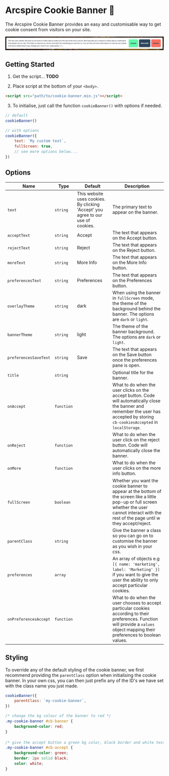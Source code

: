 # Arcspire Cookie Banner 🍪

The Arcspire Cookie Banner provides an easy and customisable way to get cookie consent from visitors on your site.

![/example.png](./example.png)

## Getting Started

1. Get the script... **TODO**

2. Place script at the bottom of your `<body>`.

```html
<script src="path/to/cookie-banner.min.js"></script>
```

3. To initialise, just call the function `cookieBanner()` with options if needed.

```js
// default
cookieBanner()
```

```js
// with options
cookieBanner({
    text: `My custom text`,
    fullScreen: true,
    // see more options below...
})
```

## Options

| Name                  | Type       | Default                                                                          | Description                                                                                                                                                                                         |
| --------------------- | ---------- | -------------------------------------------------------------------------------- | --------------------------------------------------------------------------------------------------------------------------------------------------------------------------------------------------- |
| `text`                | `string`   | This website uses cookies. By clicking 'Accept' you agree to our use of cookies. | The primary text to appear on the banner.                                                                                                                                                           |
| `acceptText`          | `string`   | Accept                                                                           | The text that appears on the Accept button.                                                                                                                                                         |
| `rejectText`          | `string`   | Reject                                                                           | The text that appears on the Reject button.                                                                                                                                                         |
| `moreText`            | `string`   | More Info                                                                        | The text that appears on the More Info button.                                                                                                                                                      |
| `preferencesText`     | `string`   | Preferences                                                                      | The text that appears on the Preferences button.                                                                                                                                                    |
| `overlayTheme`        | `string`   | dark                                                                             | When using the banner in `fullScreen` mode, the theme of the background behind the banner. The options are `dark` or `light`.                                                                       |
| `bannerTheme`         | `string`   | light                                                                            | The theme of the banner background. The options are `dark` or `light`.                                                                                                                              |
| `preferencesSaveText` | `string`   | Save                                                                             | The text that appears on the Save button once the preferences pane is open.                                                                                                                         |
| `title`               | `string`   |                                                                                  | Optional title for the banner.                                                                                                                                                                      |
| `onAccept`            | `function` |                                                                                  | What to do when the user clicks on the accept button. Code will automatically close the banner and remember the user has accepted by storing `cb-cookiesAccepted` in `localStorage`.                |
| `onReject`            | `function` |                                                                                  | What to do when the user click on the reject button. Code will automatically close the banner.                                                                                                      |
| `onMore`              | `function` |                                                                                  | What to do when the user clicks on the more info button.                                                                                                                                            |
| `fullScreen`          | `boolean`  |                                                                                  | Whether you want the cookie banner to appear at the bottom of the screen like a little pop-up or full screen whether the user cannot interact with the rest of the page until w they accept/reject. |
| `parentClass`         | `string`   |                                                                                  | Give the banner a class so you can go on to customise the banner as you wish in your css.                                                                                                           |
| `preferences`         | `array`    |                                                                                  | An array of objects e.g `[{ name: 'marketing', label: 'Marketing' }]` if you want to give the user the ability to only accept particular cookies.                                                   |
| `onPreferencesAccept` | `function` |                                                                                  | What to do when the user chooses to accept particular cookies according to their preferences. Function will provide a `values` object mapping their preferences to boolean values.                  |

## Styling

To override any of the default styling of the cookie banner, we first recommend providing the `parentClass` option when initialising the cookie banner. In your own css, you can then just prefix any of the ID's we have set with the class name you just made.

```js
cookieBanner({
    parentClass: `my-cookie-banner`,
})
```

```css
/* change the bg colour of the banner to red */
.my-cookie-banner #cb-banner {
    background-color: red;
}

/* give the accept button a green bg color, black border and white text */
.my-cookie-banner #cb-accept {
    background-color: green;
    border: 2px solid black;
    color: white;
}
```

